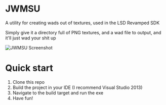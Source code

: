 # JWMSU
A utility for creating wads out of textures, used in the LSD Revamped SDK

Simply give it a directory full of PNG textures, and a wad file to output, and it'll just wad your shit up

![JWMSU Screenshot](http://i.imgur.com/L8RcrsK.png)

# Quick start
1. Clone this repo
2. Build the project in your IDE (I recommend Visual Studio 2013)
3. Navigate to the build target and run the exe
4. Have fun!

